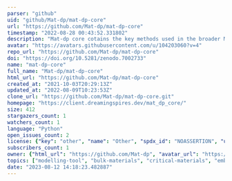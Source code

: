 ```yaml
---
parser: "github"
uid: "github/Mat-dp/mat-dp-core"
url: "https://github.com/Mat-dp/mat-dp-core"
timestamp: "2022-08-28 00:43:52.331802"
description: "Mat-dp core cotains the key methods used in the broader Mat-dp model. Mat-dp aims to deliver user-friendly and open-access software to study the environmental implications of materials used for building low-carbon systems."
avatar: "https://avatars.githubusercontent.com/u/104203060?v=4"
repo_url: "https://github.com/Mat-dp/mat-dp-core"
doi: "https://doi.org/10.5281/zenodo.7002733"
name: "mat-dp-core"
full_name: "Mat-dp/mat-dp-core"
html_url: "https://github.com/Mat-dp/mat-dp-core"
created_at: "2021-10-03T20:29:13Z"
updated_at: "2022-08-09T10:23:53Z"
clone_url: "https://github.com/Mat-dp/mat-dp-core.git"
homepage: "https://client.dreamingspires.dev/mat_dp_core/"
size: 412
stargazers_count: 1
watchers_count: 1
language: "Python"
open_issues_count: 2
license: {"key": "other", "name": "Other", "spdx_id": "NOASSERTION", "url": null, "node_id": "MDc6TGljZW5zZTA="}
subscribers_count: 1
owner: {"html_url": "https://github.com/Mat-dp", "avatar_url": "https://avatars.githubusercontent.com/u/104203060?v=4", "login": "Mat-dp", "type": "Organization"}
topics: ["modelling-tool", "bulk-materials", "critical-materials", "embodied-emissions", "low-carbon-systems", "material-demand"]
date: "2023-08-12 14:18:23.482887"
---
```

